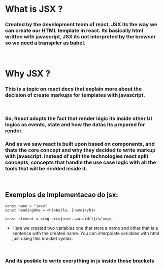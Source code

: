 # What is JSX ?
### Created by the development team of react, JSX its the way we can create our HTML template in react. Its basically html written with javascript, JSX its not interpreted by the browser so we need a transpiler as babel.
<br>

# Why JSX ?
### This is a topic on react docs that explain more about the decision of create markups for templates with javascript.
<br>

### So, React adopts the fact that render lógic its inside other UI logics as events, state and how the datas its prepared for render.
### And as we saw react is built upon based on components, and thats the core concept and why they decided to write markup with javascript. Instead of split the technologies react split concepts, concepts that handle the use case logic with all the tools that will be nedded inside it.
<br>

## Exemplos de implementacao do jsx: 
````
const name = "joao"
const headingOne = <h1>Hello, {name}</h1>

const element = <img src={user.avatarUrl}></img>;
````
* Here we created two variables one that store a name and other that is a sentence with the created name. You can interpolate variables with html just using this bracket syntax.
<br>

### And its posible to write everything in js inside those brackets
